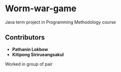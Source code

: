 # Worm-war-game
Java term project in Programming Methodology course

## Contributors
* **Pathanin Lokbow**
* **Kitipong Sirirueangsakul**

Worked in group of pair
